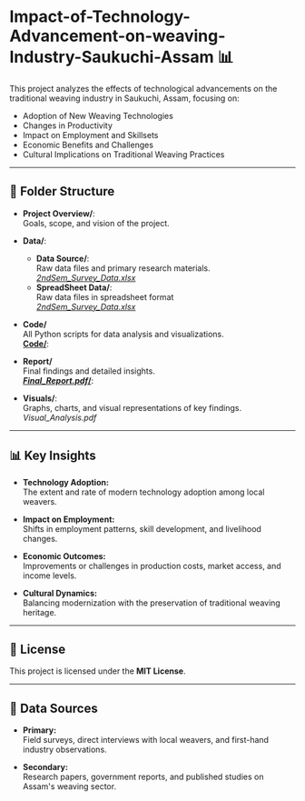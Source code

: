 # Impact-of-Technology-Advancement-on-weaving-Industry-Saukuchi-Assam 📊

This project analyzes the effects of technological advancements on the traditional weaving industry in Saukuchi, Assam, focusing on:

- Adoption of New Weaving Technologies
- Changes in Productivity
- Impact on Employment and Skillsets
- Economic Benefits and Challenges
- Cultural Implications on Traditional Weaving Practices

---

## 📁 Folder Structure

- **Project Overview/**:  
  Goals, scope, and vision of the project.

- **Data/**:
  - **Data Source/**:  
    Raw data files and primary research materials.  
  [_2ndSem_Survey_Data.xlsx_](https://github.com/ahmedmujtaba24/Impact-of-Technology-Advancement-on-weaving-Industry-Saukuchi-Assam-/blob/main/2ndSem_survey_data.xlsx)
  - **SpreadSheet Data/**:  
  Raw data files in spreadsheet format  
[_2ndSem_Survey_Data.xlsx_](https://github.com/ahmedmujtaba24/Impact-of-Technology-Advancement-on-weaving-Industry-Saukuchi-Assam-/blob/main/2ndSem_survey_data.xlsx)


- **Code/**  
  All Python scripts for data analysis and visualizations.  
  [**Code/**](https://github.com/ahmedmujtaba24/Impact-of-Technology-Advancement-on-weaving-Industry-Saukuchi-Assam-/tree/main/Code):


- **Report/**  
  Final findings and detailed insights.  
  [**_Final_Report.pdf_/**](https://drive.google.com/file/d/1NqAV8Yhs3r_E7xV5_d01VYA7_jZsTj4H/view?usp=drive_link):  

- **Visuals/**:  
  Graphs, charts, and visual representations of key findings.  
  _Visual_Analysis.pdf_

---

## 📊 Key Insights

- **Technology Adoption:**  
  The extent and rate of modern technology adoption among local weavers.

- **Impact on Employment:**  
  Shifts in employment patterns, skill development, and livelihood changes.

- **Economic Outcomes:**  
  Improvements or challenges in production costs, market access, and income levels.

- **Cultural Dynamics:**  
  Balancing modernization with the preservation of traditional weaving heritage.

---

## 📜 License

This project is licensed under the **MIT License**.

---

## 🔗 Data Sources

- **Primary:**  
  Field surveys, direct interviews with local weavers, and first-hand industry observations.

- **Secondary:**  
  Research papers, government reports, and published studies on Assam's weaving sector.

